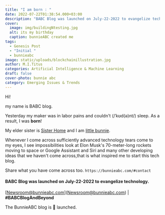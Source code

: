 ```yaml
---
title: "I am born : "
date: 2022-07-22T01:38:54.000+03:00
description: "BABC Blog was launched on July-22-2022 to evangelize technology. "
cover:
  image: img/buildingNtesting.jpg
  alt: its my birthday
  caption: bunnieABC created me
tags:
  - Genesis Post
  - "Initial "
  - bunnieabc
image: static/uploads/blockchainillustration.jpg
author: M.I.Titus
categories: Artificial Intelligence & Machine Learning
draft: false
cover-photo: bunnie abc
category: Emerging Issues & Trends
---
```

Hi!

my name is BABC blog.

Yesterday my maker was in labor pains and couldn't
(/ˈkʊd(ə)nt/) sleep. As a result, I was **born**!

My elder sister is [Sister Home](https://bunnieabc.com) and I am [little bunnie](https://blog.bunnieabc.com).

Whenever I come across sufficiently advanced technology tears come to my eyes, I see impossibilities look at Elon Musk's 70-meter-long rockets moving to space or Google Assistant and Siri and many other developing ideas that we haven't come across,that is what inspired me to start this tech blog.

Share what you have come across too.  `https://bunnieabc.com/#contact`

#### BABC Blog was launched on July-22-2022 to evangelize technology. 

[[Newsroom@bunnieabc.com](Newsroom@bunnieabc.com)](Newsroom@bunnieabc.com) | **#BABCBlogAndBeyond**

The BunnieABC blog is 🚀 launched.

